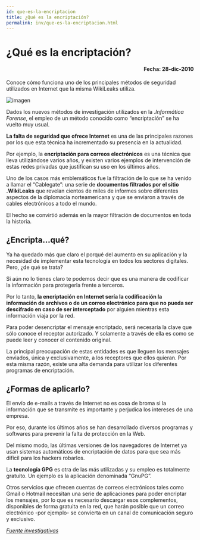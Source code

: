 ```yaml
---
id: que-es-la-encriptacion
title: ¿Qué es la encriptación?
permalink: inv/que-es-la-encriptacion.html
---
```

# ¿Qué es la encriptación?
<h4 align="right">Fecha: 28-dic-2010</h4>

Conoce cómo funciona uno de los principales métodos de seguridad utilizados en Internet que la misma WikiLeaks utiliza.

<div class="md-div-center">
<img alt="imagen" src="http://altonivel.impresionesaerea.netdna-cdn.com/assets/images/Tecnologia/Soluciones/encriptacion.jpg" class="md-img md-center">
</div>

Dados los nuevos métodos de investigación utilizados en la .*Informática Forense*, el empleo de un método conocido como “encriptación” se ha vuelto muy usual.

**La falta de seguridad que ofrece Internet** es una de las principales razones por los que esta técnica ha incrementado su presencia en la actualidad.

Por ejemplo, la **encriptación para correos electrónicos** es una técnica que lleva utilizándose varios años, y existen varios ejemplos de intervención de estas redes privadas que justifican su uso en los últimos años.

Uno de los casos más emblemáticos fue la filtración de lo que se ha venido a llamar el “Cablegate”: una serie de **documentos filtrados por el sitio .WikiLeaks** que revelan cientos de miles de informes sobre diferentes aspectos de la diplomacia norteamericana y que se enviaron a través de cables electrónicos a todo el mundo.

El hecho se convirtió además en la mayor filtración de documentos en toda la historia.

## ¿Encripta…qué?

Ya ha quedado más que claro el porqué del aumento en su aplicación y la necesidad de implementar esta tecnología en todos los sectores digitales. Pero, ¿de qué se trata?

Si aún no lo tienes claro te podemos decir que es una manera de codificar la información para protegerla frente a terceros.

Por lo tanto, **la encriptación en Internet sería la codificación la información de archivos o de un correo electrónico para que no pueda ser descifrado en caso de ser interceptado** por alguien mientras esta información viaja por la red.

Para poder desencriptar el mensaje encriptado, será necesaria la clave que sólo conoce el receptor autorizado. Y solamente a través de ella es como se puede leer y conocer el contenido original.

La principal preocupación de estas entidades es que lleguen los mensajes enviados, única y exclusivamente, a los receptores que ellos quieran. Por esta misma razón, existe una alta demanda para utilizar los diferentes programas de encriptación.

## ¿Formas de aplicarlo?

El envío de e-mails a través de Internet no es cosa de broma si la información que se transmite es importante y perjudica los intereses de una empresa.

Por eso, durante los últimos años se han desarrollado diversos programas y softwares para prevenir la falta de protección en la Web.

Del mismo modo, las últimas versiones de los navegadores de Internet ya usan sistemas automáticos de encriptación de datos para que sea más difícil para los hackers robarlos.

La **tecnología GPG** es otra de las más utilizadas y su empleo es totalmente gratuito. Un ejemplo es la aplicación denominada “GnuPG”.

Otros servicios que ofrecen cuentas de correos electrónicos tales como Gmail o Hotmail necesitan una serie de aplicaciones para poder encriptar los mensajes, por lo que es necesario descargar esos complementos, disponibles de forma gratuita en la red, que harán posible que un correo electrónico -por ejemplo- se convierta en un canal de comunicación seguro y exclusivo.

<a href="https://goo.gl/hpqynX" target="_blank">*Fuente investigativas*</a>
